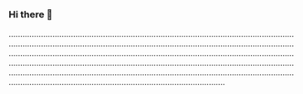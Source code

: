 ### Hi there 👋

..........................................................................................................................................................................................................................................................................................................................................................................................................................................................................................................................................................................................................................................................................................................................................